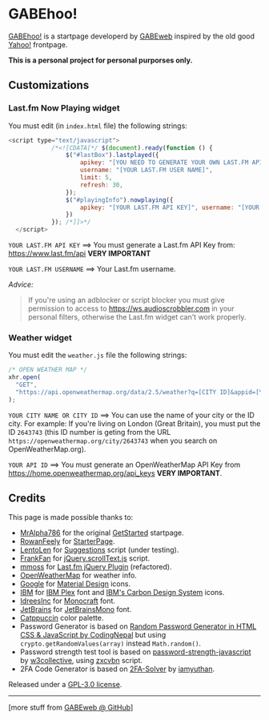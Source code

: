 # GABEhoo!

[GABEhoo!](https://github.com/gabeweb/gabehoo) is a startpage developerd by [GABEweb](https://gabeweb.github.io) inspired by the old good [Yahoo!](https://www.webdesignmuseum.org/timeline/yahoo-2005 "Yahoo in 2005") frontpage.

**This is a personal project for personal purporses only.**

## Customizations

### Last.fm Now Playing widget

You must edit (in `index.html` file) the following strings:

```javascript
<script type="text/javascript">
            /*<![CDATA[*/ $(document).ready(function () {
                $("#lastBox").lastplayed({
                    apikey: "[YOU NEED TO GENERATE YOUR OWN LAST.FM API KEY]",
                    username: "[YOUR LAST.FM USER NAME]",
                    limit: 5,
                    refresh: 30,
                });
                $("#playingInfo").nowplaying({
                    apikey: "[YOUR LAST.FM API KEY]", username: "[YOUR LAST.FM USERNAME]", refresh: 60, notplayingtext: '<p class="playing-not">See recently played tracks on: <a href="https://last.fm/user/[USERNAME]" target="_blank">last.fm/user/[USERNAME]</a></p>'
                })
            }); /*]]>*/
  </script>
```

`YOUR LAST.FM API KEY` ==> You must generate a Last.fm API Key from: https://www.last.fm/api **VERY IMPORTANT**

`YOUR LAST.FM USERNAME` ==> Your Last.fm username.

<em>Advice:</em>

> If you're using an adblocker or script blocker you must give permission to access to https://ws.audioscrobbler.com in your personal filters, otherwise the Last.fm widget can't work properly.

### Weather widget

You must edit the `weather.js` file the following strings:

```javascript
/* OPEN WEATHER MAP */
xhr.open(
  "GET",
  "https://api.openweathermap.org/data/2.5/weather?q=[CITY ID]&appid=[YOUR API ID]&units=metric"
);
```

`YOUR CITY NAME OR CITY ID` ==> You can use the name of your city or the ID city. For example: If you're living on London (Great Britain), you must put the ID `2643743` (this ID number is geting from the URL `https://openweathermap.org/city/2643743` when you search on OpenWeatherMap.org).

`YOUR API ID` ==> You must generate an OpenWeatherMap API Key from https://home.openweathermap.org/api_keys **VERY IMPORTANT**.

## Credits

This page is made possible thanks to:

- [MrAlpha786](https://github.com/MrAlpha786) for the original [GetStarted](https://github.com/MrAlpha786/getstarted) startpage.
- [RowanFeely](https://github.com/RowanFeely) for [StarterPage](https://github.com/RowanFeely/StarterPage).
- [LentoLen](https://github.com/LentoLen) for [Suggestions](https://github.com/LentoLen/suggestions) script (under testing).
- [FrankFan](https://github.com/FrankFan) for [jQuery.scrollText.js](href="https://github.com/FrankFan/jQuery.scrollText.js) script.
- [mmoss](https://github.com/mmoss) for [Last.fm jQuery Plugin](https://github.com/mmoss/jquery-lastfm) (refactored).
- [OpenWeatherMap](https://openweathermap.org) for weather info.
- [Google](https://github.com/google) for [Material Design](https://github.com/google/material-design-icons/tree/master) icons.
- [IBM](https://github.com/IBM) for [IBM Plex](https://github.com/IBM/plex) font and [IBM's Carbon Design System](https://carbondesignsystem.com/guidelines/icons/library/) icons.
- [IdreesInc](https://github.com/IdreesInc) for [Monocraft](https://github.com/IdreesInc/Monocraft) font.
- [JetBrains](https://github.com/JetBrains) for [JetBrainsMono](https://github.com/JetBrains/JetBrainsMono) font.
- [Catppuccin](https://github.com/catppuccin/catppuccin) color palette.
- Password Generator is based on [Random Password Generator in HTML CSS & JavaScript by CodingNepal](https://www.codingnepalweb.com/random-password-generator-html-javascript/) but using `crypto.getRandomValues(array)` instead `Math.random()`.
- Password strength test tool is based on [password-strength-javascript](https://github.com/w3collective/password-strength-javascript) by [w3collective](https://w3collective.com/password-strength-javascript/), using [zxcvbn](https://github.com/dropbox/zxcvbn) script.
- 2FA Code Generator is based on [2FA-Solver](https://github.com/iamyuthan/2FA-Solver) by [iamyuthan](https://github.com/iamyuthan).

Released under a [GPL-3.0 license](https://github.com/gabeweb/gabehoo/blob/main/LICENSE).

---

[more stuff from [GABEweb @ GitHub](https://gabeweb.github.io)]
